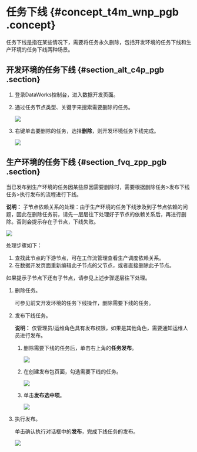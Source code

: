 # 任务下线 {#concept_t4m_wnp_pgb .concept}

任务下线是指在某些情况下，需要将任务永久删除，包括开发环境的任务下线和生产环境的任务下线两种场景。

## 开发环境的任务下线 {#section_alt_c4p_pgb .section}

1.  登录DataWorks控制台，进入数据开发页面。
2.  通过任务节点类型、关键字来搜索需要删除的任务。

    ![](http://static-aliyun-doc.oss-cn-hangzhou.aliyuncs.com/assets/img/122293/156040589038268_zh-CN.png)

3.  右键单击要删除的任务，选择**删除**，则开发环境任务下线完成。

    ![](http://static-aliyun-doc.oss-cn-hangzhou.aliyuncs.com/assets/img/122293/156040589038269_zh-CN.png)


## 生产环境的任务下线 {#section_fvq_zpp_pgb .section}

当已发布到生产环境的任务因某些原因需要删除时，需要根据删除任务\>发布下线任务\>执行发布的流程进行下线。

**说明：** 子节点依赖关系的处理：由于生产环境的任务下线涉及到子节点依赖的问题，因此在删除任务前，请先一层层往下处理好子节点的依赖关系后，再进行删除。否则会提示存在子节点，下线失败。

![](http://static-aliyun-doc.oss-cn-hangzhou.aliyuncs.com/assets/img/122293/156040589038358_zh-CN.png)

处理步骤如下：

1.  查找此节点的下游节点，可在工作流管理查看生产调度依赖关系。
2.  在数据开发页面重新编辑此子节点的父节点，或者直接删除此子节点。

如果提示子节点下还有子节点，请参见上述步骤逐层往下处理。

1.  删除任务。

    可参见前文开发环境的任务下线操作，删除需要下线的任务。

2.  发布下线任务。

    **说明：** 仅管理员/运维角色具有发布权限，如果是其他角色，需要通知运维人员进行发布。

    1.  删除需要下线的任务后，单击右上角的**任务发布**。

        ![](http://static-aliyun-doc.oss-cn-hangzhou.aliyuncs.com/assets/img/122293/156040589138355_zh-CN.png)

    2.  在创建发布包页面，勾选需要下线的任务。

        ![](http://static-aliyun-doc.oss-cn-hangzhou.aliyuncs.com/assets/img/122293/156040589138355_zh-CN.png)

    3.  单击**发布选中项**。

        ![](http://static-aliyun-doc.oss-cn-hangzhou.aliyuncs.com/assets/img/122293/156040589138359_zh-CN.png)

3.  执行发布。

    单击确认执行对话框中的**发布**，完成下线任务的发布。

    ![](http://static-aliyun-doc.oss-cn-hangzhou.aliyuncs.com/assets/img/122293/156040589138360_zh-CN.png)


